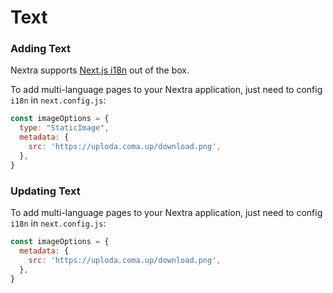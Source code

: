 # Text

### Adding Text

Nextra supports [Next.js i18n](https://nextjs.org/docs/advanced-features/i18n-routing) out of the box.

To add multi-language pages to your Nextra application, just need to config `i18n` in `next.config.js`:

```js
const imageOptions = {
  type: "StaticImage",
  metadata: {
    src: 'https://uploda.coma.up/download.png',
  },
}
```

### Updating Text

To add multi-language pages to your Nextra application, just need to config `i18n` in `next.config.js`:

```js
const imageOptions = {
  metadata: {
    src: 'https://uploda.coma.up/download.png',
  },
}
```
